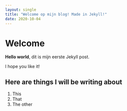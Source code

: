```yaml
---
layout: single
title: "Welcome op mijn blog! Made in Jekyll!"
date: 2020-10-04
---
```


# Welcome

**Hello world**, dit is mijn eerste Jekyll post.

I hope you like it!

## Here are things I will be writing about

1. This
2. That
3. The other
